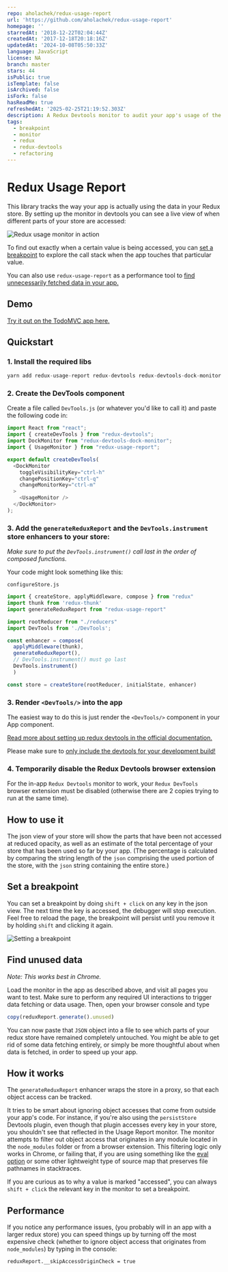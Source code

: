 ```yaml
---
repo: aholachek/redux-usage-report
url: 'https://github.com/aholachek/redux-usage-report'
homepage: ''
starredAt: '2018-12-22T02:04:44Z'
createdAt: '2017-12-18T20:18:16Z'
updatedAt: '2024-10-08T05:50:33Z'
language: JavaScript
license: NA
branch: master
stars: 44
isPublic: true
isTemplate: false
isArchived: false
isFork: false
hasReadMe: true
refreshedAt: '2025-02-25T21:19:52.303Z'
description: A Redux Devtools monitor to audit your app's usage of the store
tags:
  - breakpoint
  - monitor
  - redux
  - redux-devtools
  - refactoring
---
```


# Redux Usage Report

This library tracks the way your app is actually using the data in your Redux store. By setting up the monitor in devtools you can see a live view of when different parts of your store are accessed:

![Redux usage monitor in action](./images/redux-usage.gif)

To find out exactly when a certain value is being accessed, you can [set a breakpoint](#set-a-breakpoint) to explore the call stack when the app touches that particular value.

You can also use `redux-usage-report` as a performance tool to [find unnecessarily fetched data in your app.](#find-unused-data)


## Demo
[Try it out on the TodoMVC app here.](https://elite-orange.surge.sh/?debug_session=test)

## Quickstart


### 1. Install the required libs

```js
yarn add redux-usage-report redux-devtools redux-devtools-dock-monitor
```

### 2. Create the DevTools component

Create a file called `DevTools.js` (or whatever you'd like to call it) and paste the following code in:
```js
import React from "react";
import { createDevTools } from "redux-devtools";
import DockMonitor from "redux-devtools-dock-monitor";
import { UsageMonitor } from "redux-usage-report";

export default createDevTools(
  <DockMonitor
    toggleVisibilityKey="ctrl-h"
    changePositionKey="ctrl-q"
    changeMonitorKey="ctrl-m"
  >
    <UsageMonitor />
  </DockMonitor>
);

```

### 3. Add the `generateReduxReport` and the `DevTools.instrument` store enhancers to your store:

*Make sure to put the `DevTools.instrument()` call last in the order of composed functions.*

Your code might look something like this:

`configureStore.js`
```js
import { createStore, applyMiddleware, compose } from "redux"
import thunk from 'redux-thunk'
import generateReduxReport from "redux-usage-report"

import rootReducer from "./reducers"
import DevTools from './DevTools';

const enhancer = compose(
  applyMiddleware(thunk),
  generateReduxReport(),
  // DevTools.instrument() must go last
  DevTools.instrument()
  )

const store = createStore(rootReducer, initialState, enhancer)
```

### 3. Render `<DevTools/>` into the app

The easiest way to do this is just render the `<DevTools/>` component in your App component.

[Read more about setting up redux devtools in the official documentation.](https://github.com/gaearon/redux-devtools/blob/master/docs/Walkthrough.md)

Please make sure to [only include the devtools for your development build!](https://github.com/gaearon/redux-devtools/blob/master/docs/Walkthrough.md#exclude-devtools-from-production-builds)


### 4. Temporarily disable the Redux Devtools browser extension
For the in-app `Redux Devtools` monitor to work, your `Redux DevTools` browser extension must be disabled (otherwise there are 2 copies trying to run at the same time).

## How to use it

The json view of your store will show the parts that have been not accessed at reduced opacity, as well as an estimate of the total percentage of your store that has been used so far by your app. (The percentage is calculated by comparing the string length of the `json` comprising the used portion of the store, with the `json` string containing the entire store.)

## Set a breakpoint

You can set a breakpoint by doing `shift + click` on any key in the json view. The next time the key is accessed, the debugger will stop execution. Feel free to reload the page, the breakpoint will persist until you remove it by holding `shift` and clicking it again.

![Setting a breakpoint](./images/breakpoint.gif)


## Find unused data

*Note: This works best in Chrome.*

Load the monitor in the app as described above, and visit all pages you want to test. Make sure to perform any required UI interactions to trigger data fetching or data usage. Then, open your browser console and type

```js
copy(reduxReport.generate().unused)
```

You can now paste that `JSON` object into a file to see which parts of your redux store have remained completely untouched. You might be able to get rid of some data fetching entirely, or simply be more thoughtful about when data is fetched, in order to speed up your app.



## How it works

The `generateReduxReport` enhancer wraps the store in a proxy, so that each object access can be tracked.

It tries to be smart about ignoring object accesses that come from outside your app's code. For instance, if you're also using the `persistStore` Devtools plugin, even though that plugin accesses every key in your store, you shouldn't see that reflected in the Usage Report monitor. The monitor attempts to filter out object access that originates in any module located in the `node_modules` folder or from a browser extension. This filtering logic only works in Chrome, or failing that, if you are using something like the [eval option](https://webpack.js.org/configuration/devtool/#development) or some other lightweight type of source map that preserves file pathnames in stacktraces.

If you are curious as to why a value is marked "accessed", you can always `shift + click` the relevant key in the monitor to set a breakpoint.

## Performance
If you notice any performance issues, (you probably will in an app with a larger redux store) you can speed things up by turning off the most expensive check (whether to ignore object access that originates from `node_modules`) by typing in the console:
 ```
 reduxReport.__skipAccessOriginCheck = true
 ```
